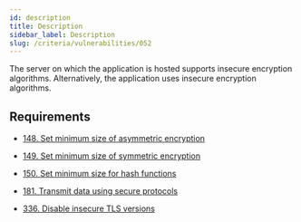 ```yaml
---
id: description
title: Description
sidebar_label: Description
slug: /criteria/vulnerabilities/052
---
```


The server on which the application is hosted
supports insecure encryption algorithms.
Alternatively,
the application uses insecure encryption algorithms.

## Requirements

- [148. Set minimum size of asymmetric encryption](/criteria/requirements/cryptography/148)

- [149. Set minimum size of symmetric encryption](/criteria/requirements/cryptography/149)

- [150. Set minimum size for hash functions](/criteria/requirements/cryptography/150)

- [181. Transmit data using secure protocols](/criteria/requirements/data/181)

- [336. Disable insecure TLS versions](/criteria/requirements/cryptography/336)
